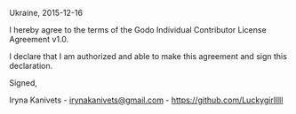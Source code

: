 Ukraine, 2015-12-16

I hereby agree to the terms of the Godo Individual Contributor License Agreement v1.0.

I declare that I am authorized and able to make this agreement and sign this declaration.

Signed,

Iryna Kanivets - irynakanivets@gmail.com - https://github.com/Luckygirlllll
